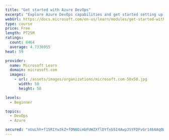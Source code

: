 ```yaml
---
title: "Get started with Azure DevOps"
excerpt: "Explore Azure DevOps capabilities and get started setting up your own organization knowing what separates elite performers from low performers."
webUrl: https://docs.microsoft.com/en-us/learn/modules/get-started-with-devops/
type: course
price: Free
length: PT25M
ratings:
  count: 8464
  average: 4.7336955
heat: 59

provider:
  name: Microsoft Learn
  domain: microsoft.com
  images:
    - url: /assets/images/organizations/microsoft.com-50x50.jpg
      width: 50
      height: 50

levels:
  - Beginner

topics:
  - DevOps
  - Azure

secured: "xUuLhh+f15RIYw3kZ+fON6DimbFUWZXflDYfxb5I4AwpJSYFDFvGr146AAqOWMrvJPD+EnfWmnIxpxGxm1cDX/WUwaepiUojr+bmnoI6aXfXVrr6Oa4R6X9cHXWrWrMCR6b4w7q7q5OaZkv5GeUSOTdjLpN6NfiHKU34P+IHkHra8ZTZ0CNOWatTTnOZrxCxkM7s2cJDyzcVNo2H74fpN967UK9js5ARGAUuMN00DErCc+URObFCUAGisHQYkhi9J7h3/BM6O4kkJhSzH4A7UpxFCx6guWJ7WLX/CVFqUz/YpQ9BXQ3LW6bg66AI+p0YVJaijlr1TnyFqwDI4tQGaI4NVKUCYK2OweyO32ARucoH8h7n1wJ0ve2HwIEYFDOGBcmog9HMLdzfeFxL33ZCP/952hF/sbB4c9mF34EnppQ=;fLcrSBJacC7rDEK7g8hgCw=="
---
```


